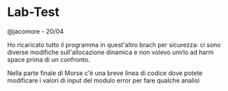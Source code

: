 # Lab-Test

@jacomore - 20/04

Ho ricaricato tutto il programma in quest'altro brach per sicurezza: ci sono diverse modifiche sull'allocazione dinamica e non volevo unirlo ad harm space prima di un confronto.

Nella parte finale di Morse c'è una breve linea di codice dove potete modificare i valori di input del modulo error per fare qualche analisi 
